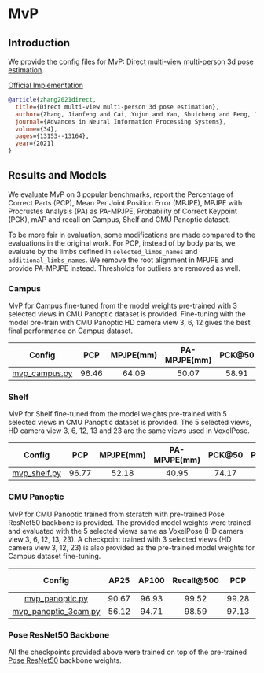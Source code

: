 # MvP

## Introduction

We provide the config files for MvP: [Direct multi-view multi-person 3d pose estimation](https://arxiv.org/pdf/2111.04076.pdf).

[Official Implementation](https://github.com/sail-sg/mvp)

```BibTeX
@article{zhang2021direct,
  title={Direct multi-view multi-person 3d pose estimation},
  author={Zhang, Jianfeng and Cai, Yujun and Yan, Shuicheng and Feng, Jiashi and others},
  journal={Advances in Neural Information Processing Systems},
  volume={34},
  pages={13153--13164},
  year={2021}
}
```

## Results and Models

We evaluate MvP on 3 popular benchmarks, report the Percentage of Correct Parts (PCP), Mean Per Joint Position Error (MPJPE), MPJPE with Procrustes Analysis (PA) as PA-MPJPE, Probability of Correct Keypoint (PCK), mAP and recall on Campus, Shelf and CMU Panoptic dataset.

To be more fair in evaluation, some modifications are made compared to the evaluations in the original work. For PCP, instead of by body parts, we evaluate by the limbs defined in `selected_limbs_names` and `additional_limbs_names`. We remove the root alignment in MPJPE and provide PA-MPJPE instead. Thresholds for outliers are removed as well.


### Campus

MvP for Campus fine-tuned from the model weights pre-trained with 3 selected views in CMU Panoptic dataset is provided. Fine-tuning with the model pre-train with CMU Panoptic HD camera view 3, 6, 12 gives the best final performance on Campus dataset.

| Config | PCP |  MPJPE(mm) |PA-MPJPE(mm)| PCK@50 | PCK@100 |Download |
|:------:|:-------:|:--------:|:--------:|:--------:|:--------:|:--------:|
| [mvp_campus.py](./campus_config/mvp_campus.py) | 96.46 | 64.09 | 50.07 | 58.91| 94.14 |[model](https://drive.google.com/file/d/1CqZcl77qRR1gf3cm33IPF0R4HDSTsn4T/view?usp=sharing) |


### Shelf

MvP for Shelf fine-tuned from the model weights pre-trained with 5 selected views in CMU Panoptic dataset is provided. The 5 selected views, HD camera view 3, 6, 12, 13 and 23 are the same views used in VoxelPose.

| Config | PCP |  MPJPE(mm) |PA-MPJPE(mm)| PCK@50 | PCK@100 |Download |
|:------:|:-------:|:--------:|:--------:|:--------:|:--------:|:--------:|
| [mvp_shelf.py](./shelf_config/mvp_shelf.py)  | 96.77 | 52.18 | 40.95 | 74.17 | 97.80 | [model](https://drive.google.com/file/d/1gnrOVwvjvtisr9kYJfCFaoDd_XK6Pdsw/view?usp=sharing)  |


### CMU Panoptic

MvP for CMU Panoptic trained from stcratch with pre-trained Pose ResNet50 backbone is provided. The provided model weights were trained and evaluated with the 5 selected views same as VoxelPose (HD camera view 3, 6, 12, 13, 23).  A checkpoint trained with 3 selected views (HD camera view 3, 12, 23) is also provided as the pre-trained model weights for Campus dataset fine-tuning.

| Config | AP25 | AP100 | Recall@500 | PCP | MPJPE(mm) | PA-MPJPE(mm)|PCK@50 | PCK@100 |Download |
|:------:|:----:|:----:|:---------:|:--------:|:--------:|:--------:|:--------:|:--------:|:--------:|
| [mvp_panoptic.py](./panoptic_config/mvp_panoptic.py) | 90.67 | 96.93 | 99.52 | 99.28 | 18.64 | 17.07 | 97.37| 99.08| [model](https://drive.google.com/file/d/1Z4JhEKSxd9MMimPWR6nmwsrzfNgqYAhx/view?usp=sharing) |
| [mvp_panoptic_3cam.py](./panoptic_config/mvp_panoptic_3cam.py) | 56.12 | 94.71 | 98.59 | 97.13 |39.25 | 29.65 | 88.85 | 95.10| [model](https://drive.google.com/file/d/1JIrY1y_Lyd55KJ6PIhE7Kvz7_I6JqI2k/view?usp=sharing)  |

### Pose ResNet50 Backbone

All the checkpoints provided above were trained on top of the pre-trained [Pose ResNet50](https://drive.google.com/file/d/1Ars5rH0Ryz1CqbfRItyPB-aDomS5gaGo/view?usp=sharing) backbone weights.
